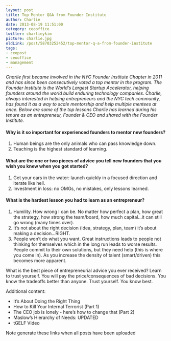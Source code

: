 ```yaml
---
layout: post
title: Top Mentor Q&A from Founder Institute
author: Charlie
date: 2013-08-19 11:51:00
category: ceooffice
twitter: charlieykim
picture: charlie.jpg
oldLink: /post/58703252452/top-mentor-q-a-from-founder-institute
tags:
- ceopost
- ceooffice
- management
---
```


*Charlie first became involved in the NYC Founder Institute Chapter in 2011 and has since been consecutively voted a top mentor in the program. The Founder Institute is the World’s Largest Startup Accelerator, helping founders around the world build enduring technology companies. Charlie, always interested in helping entrepreneurs and the NYC tech community, has found it as a way to scale mentorship and help multiple mentees at once. Below are some of the top lessons Charlie has learned during his tenure as an entrepreneur, Founder & CEO and shared with the Founder Institute.*

#### Why is it so important for experienced founders to mentor new founders?
1. Human beings are the only animals who can pass knowledge down.
2. Teaching is the highest standard of learning.

#### What are the one or two pieces of advice you tell new founders that you wish you knew when you got started?
1. Get your oars in the water: launch quickly in a focused direction and iterate like hell.
2. Investment in loss: no OMGs, no mistakes, only lessons learned.


#### What is the hardest lesson you had to learn as an entrepreneur?
1. Humility. How wrong I can be. No matter how perfect a plan, how great the strategy, how strong the team/board, how much capital…it can still go wrong (many times over).
2. It’s not about the right decision (idea, strategy, plan, team) it’s about making a decision…RIGHT.
3. People won’t do what you want. Great instructions leads to people not thinking for themselves which in the long run leads to worse results. People commit to their own solutions, but they need help (this is where you come in). As you increase the density of talent (smart/driven) this becomes more apparent.


What is the best piece of entrepreneurial advice you ever received?
Learn to trust yourself. You will pay the price/consequences of bad decisions. You know the tradeoffs better than anyone. Trust yourself. You know best.

Additional content:
- It’s About Doing the Right Thing
- How to Kill Your Internal Terrorist (Part 1)
- The CEO job is lonely - here’s how to change that (Part 2)
- Maslow’s Hierarchy of Needs: UPDATED
- tGELF Video

Note generate these links when all posts have been uploaded

